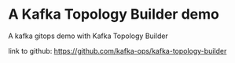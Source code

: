 # A Kafka Topology Builder demo
A kafka gitops demo with Kafka Topology Builder

link to github: https://github.com/kafka-ops/kafka-topology-builder

